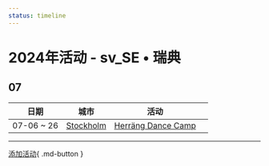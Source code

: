 ```yaml
---
status: timeline
---
```


# 2024年活动 - sv_SE • 瑞典

## 07

| 日期 | 城市 | 活动 | |
| --- | --- | --- | --- |
| 07-06 ~ 26 | [Stockholm](Stockholm.md) | [Herräng Dance Camp](herrang-dance-camp.md) |  |

---

[添加活动](https://github.com/swingdance/events/issues/new?assignees=&labels=add+event&projects=&template=02-add_entity.yml&title=Add%20Event%3A%20sv_SE%20%E2%80%A2%20%3CName%3E&region=sv_SE&province=&city=&org_id=){ .md-button }
